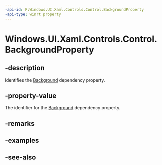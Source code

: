 ```yaml
---
-api-id: P:Windows.UI.Xaml.Controls.Control.BackgroundProperty
-api-type: winrt property
---
```


<!-- Property syntax
public Windows.UI.Xaml.DependencyProperty BackgroundProperty { get; }
-->

# Windows.UI.Xaml.Controls.Control.BackgroundProperty

## -description
Identifies the [Background](control_background.md) dependency property.



## -property-value
The identifier for the [Background](control_background.md) dependency property.

## -remarks

## -examples

## -see-also
